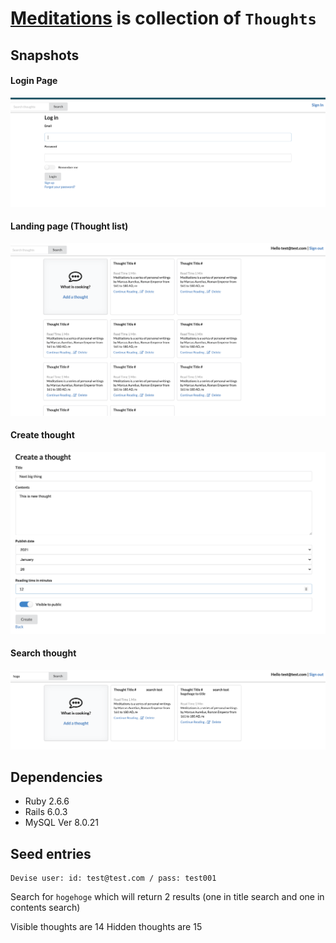 # [Meditations]('https://en.wikipedia.org/wiki/Meditations') is collection of `Thoughts`

## Snapshots
#### Login Page
![Login](public/md3.png)

#### Landing page (Thought list)
![List](public/md4.png)
#### Create thought
![Create](public/md1.png)
#### Search thought
![Search](public/md2.png)

## Dependencies
- Ruby 2.6.6
- Rails 6.0.3
- MySQL Ver 8.0.21

## Seed entries

```
Devise user: id: test@test.com / pass: test001
```

Search for `hogehoge` which will return 2 results (one in title search and one in contents search)

Visible thoughts are 14
Hidden thoughts are 15

